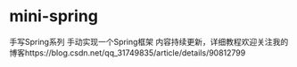 # mini-spring
手写Spring系列
手动实现一个Spring框架
内容持续更新，详细教程欢迎关注我的博客https://blog.csdn.net/qq_31749835/article/details/90812799
